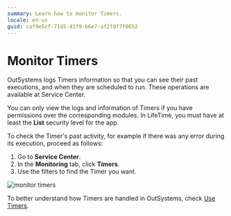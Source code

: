 ```yaml
---
summary: Learn how to monitor Timers.
locale: en-us
guid: caf9e5cf-7145-41f9-b6e7-af2f0f7f0652
---
```


# Monitor Timers

OutSystems logs Timers information so that you can see their past executions, and when they are scheduled to run. These operations are available at Service Center.

You can only view the logs and information of Timers if you have permissions over the corresponding modules. In LifeTime, you must have at least the **List** security level for the app.

To check the Timer's past activity, for example if there was any error during its execution, proceed as follows:

1. Go to **Service Center**.
1. In the **Monitoring** tab, click **Timers**.
1. Use the filters to find the Timer you want.

![monitor timers](images/timer-monitor-sc.png)

To better understand how Timers are handled in OutSystems, check [Use Timers](intro.md).
